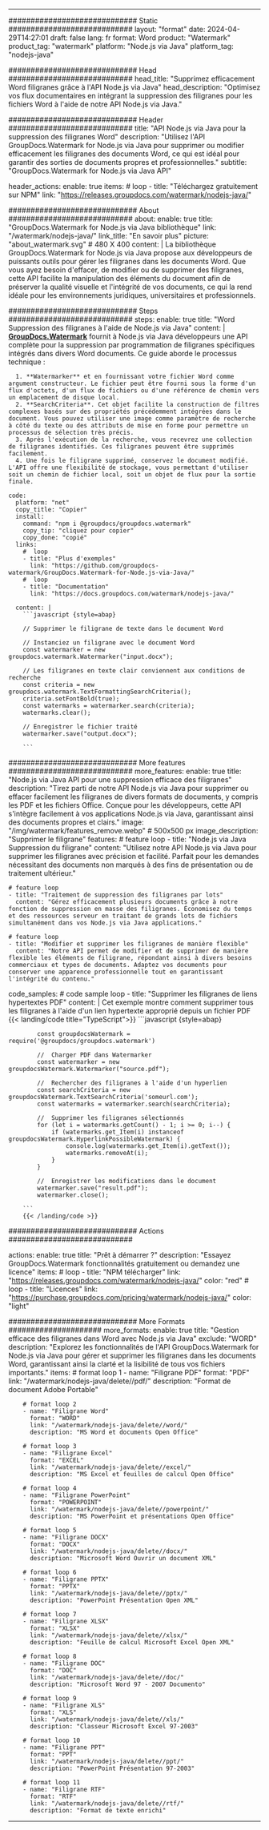 
---
############################# Static ############################
layout: "format"
date:  2024-04-29T14:27:01
draft: false
lang: fr
format: Word
product: "Watermark"
product_tag: "watermark"
platform: "Node.js via Java"
platform_tag: "nodejs-java"

############################# Head ############################
head_title: "Supprimez efficacement Word filigranes grâce à l'API Node.js via Java"
head_description: "Optimisez vos flux documentaires en intégrant la suppression des filigranes pour les fichiers Word à l'aide de notre API Node.js via Java."

############################# Header ############################
title: "API Node.js via Java pour la suppression des filigranes Word" 
description: "Utilisez l'API GroupDocs.Watermark for Node.js via Java pour supprimer ou modifier efficacement les filigranes des documents Word, ce qui est idéal pour garantir des sorties de documents propres et professionnelles."
subtitle: "GroupDocs.Watermark for Node.js via Java API" 

header_actions:
  enable: true
  items:
    #  loop
    - title: "Téléchargez gratuitement sur NPM"
      link: "https://releases.groupdocs.com/watermark/nodejs-java/"
      
############################# About ############################
about:
    enable: true
    title: "GroupDocs.Watermark for Node.js via Java bibliothèque"
    link: "/watermark/nodejs-java/"
    link_title: "En savoir plus"
    picture: "about_watermark.svg" # 480 X 400
    content: |
       La bibliothèque GroupDocs.Watermark for Node.js via Java propose aux développeurs de puissants outils pour gérer les filigranes dans les documents Word. Que vous ayez besoin d'effacer, de modifier ou de supprimer des filigranes, cette API facilite la manipulation des éléments du document afin de préserver la qualité visuelle et l'intégrité de vos documents, ce qui la rend idéale pour les environnements juridiques, universitaires et professionnels.

############################# Steps ############################
steps:
    enable: true
    title: "Word Suppression des filigranes à l'aide de Node.js via Java"
    content: |
      **[GroupDocs.Watermark](https://products.groupdocs.com/watermark/nodejs-java/)** fournit à Node.js via Java développeurs une API complète pour la suppression par programmation de filigranes spécifiques intégrés dans divers Word documents. Ce guide aborde le processus technique :
      
      1. **Watermarker** et en fournissant votre fichier Word comme argument constructeur. Le fichier peut être fourni sous la forme d'un flux d'octets, d'un flux de fichiers ou d'une référence de chemin vers un emplacement de disque local.
      2. **SearchCriteria**. Cet objet facilite la construction de filtres complexes basés sur des propriétés précédemment intégrées dans le document. Vous pouvez utiliser une image comme paramètre de recherche à côté du texte ou des attributs de mise en forme pour permettre un processus de sélection très précis.
      3. Après l'exécution de la recherche, vous recevrez une collection de filigranes identifiés. Ces filigranes peuvent être supprimés facilement.
      4. Une fois le filigrane supprimé, conservez le document modifié. L'API offre une flexibilité de stockage, vous permettant d'utiliser soit un chemin de fichier local, soit un objet de flux pour la sortie finale.
   
    code:
      platform: "net"
      copy_title: "Copier"
      install:
        command: "npm i @groupdocs/groupdocs.watermark"
        copy_tip: "cliquez pour copier"
        copy_done: "copié"
      links:
        #  loop
        - title: "Plus d'exemples"
          link: "https://github.com/groupdocs-watermark/GroupDocs.Watermark-for-Node.js-via-Java/"
        #  loop
        - title: "Documentation"
          link: "https://docs.groupdocs.com/watermark/nodejs-java/"
          
      content: |
        ```javascript {style=abap}

        // Supprimer le filigrane de texte dans le document Word

        // Instanciez un filigrane avec le document Word
        const watermarker = new groupdocs.watermark.Watermarker("input.docx");
        
        // Les filigranes en texte clair conviennent aux conditions de recherche
        const criteria = new groupdocs.watermark.TextFormattingSearchCriteria();
        criteria.setFontBold(true);
        const watermarks = watermarker.search(criteria);
        watermarks.clear();

        // Enregistrer le fichier traité
        watermarker.save("output.docx");
        
        ```            

############################# More features ############################
more_features:
  enable: true
  title: "Node.js via Java API pour une suppression efficace des filigranes"
  description: "Tirez parti de notre API Node.js via Java pour supprimer ou effacer facilement les filigranes de divers formats de documents, y compris les PDF et les fichiers Office. Conçue pour les développeurs, cette API s'intègre facilement à vos applications Node.js via Java, garantissant ainsi des documents propres et clairs."
  image: "/img/watermark/features_remove.webp" # 500x500 px
  image_description: "Supprimer le filigrane"
  features:
    # feature loop
    - title: "Node.js via Java Suppression du filigrane"
      content: "Utilisez notre API Node.js via Java pour supprimer les filigranes avec précision et facilité. Parfait pour les demandes nécessitant des documents non marqués à des fins de présentation ou de traitement ultérieur."

    # feature loop
    - title: "Traitement de suppression des filigranes par lots"
      content: "Gérez efficacement plusieurs documents grâce à notre fonction de suppression en masse des filigranes. Économisez du temps et des ressources serveur en traitant de grands lots de fichiers simultanément dans vos Node.js via Java applications."

    # feature loop
    - title: "Modifier et supprimer les filigranes de manière flexible"
      content: "Notre API permet de modifier et de supprimer de manière flexible les éléments de filigrane, répondant ainsi à divers besoins commerciaux et types de documents. Adaptez vos documents pour conserver une apparence professionnelle tout en garantissant l'intégrité du contenu."
      
  code_samples:
    # code sample loop
    - title: "Supprimer les filigranes de liens hypertextes PDF"
      content: |
        Cet exemple montre comment supprimer tous les filigranes à l'aide d'un lien hypertexte approprié depuis un fichier PDF
        {{< landing/code title="TypeScript">}}
        ```javascript {style=abap}
        
            const groupdocsWatermark = require('@groupdocs/groupdocs.watermark')

            //  Charger PDF dans Watermarker
            const watermarker = new groupdocsWatermark.Watermarker("source.pdf");

            //  Rechercher des filigranes à l'aide d'un hyperlien
            const searchCriteria = new groupdocsWatermark.TextSearchCriteria('someurl.com');
            const watermarks = watermarker.search(searchCriteria);
  
            //  Supprimer les filigranes sélectionnés
            for (let i = watermarks.getCount() - 1; i >= 0; i--) {
                if (watermarks.get_Item(i) instanceof groupdocsWatermark.HyperlinkPossibleWatermark) {
                    console.log(watermarks.get_Item(i).getText());
                    watermarks.removeAt(i);
                }
            }

            //  Enregistrer les modifications dans le document
            watermarker.save("result.pdf");
            watermarker.close();

        ```
        {{< /landing/code >}}


############################# Actions ############################

actions:
  enable: true
  title: "Prêt à démarrer ?"
  description: "Essayez GroupDocs.Watermark fonctionnalités gratuitement ou demandez une licence"
  items:
    #  loop
    - title: "NPM télécharger"
      link: "https://releases.groupdocs.com/watermark/nodejs-java/"
      color: "red"
        #  loop
    - title: "Licences"
      link: "https://purchase.groupdocs.com/pricing/watermark/nodejs-java/"
      color: "light"


############################# More Formats #####################
more_formats:
    enable: true
    title: "Gestion efficace des filigranes dans Word avec Node.js via Java"
    exclude: "WORD"
    description: "Explorez les fonctionnalités de l'API GroupDocs.Watermark for Node.js via Java pour gérer et supprimer les filigranes dans les documents Word, garantissant ainsi la clarté et la lisibilité de tous vos fichiers importants."
    items: 
        # format loop 1
        - name: "Filigrane PDF"
          format: "PDF"
          link: "/watermark/nodejs-java/delete//pdf/"
          description: "Format de document Adobe Portable"

        # format loop 2
        - name: "Filigrane Word"
          format: "WORD"
          link: "/watermark/nodejs-java/delete//word/"
          description: "MS Word et documents Open Office"
          
        # format loop 3
        - name: "Filigrane Excel"
          format: "EXCEL"
          link: "/watermark/nodejs-java/delete//excel/"
          description: "MS Excel et feuilles de calcul Open Office"

        # format loop 4
        - name: "Filigrane PowerPoint"
          format: "POWERPOINT"
          link: "/watermark/nodejs-java/delete//powerpoint/"
          description: "MS PowerPoint et présentations Open Office"

        # format loop 5
        - name: "Filigrane DOCX"
          format: "DOCX"
          link: "/watermark/nodejs-java/delete//docx/"
          description: "Microsoft Word Ouvrir un document XML"
          
        # format loop 6
        - name: "Filigrane PPTX"
          format: "PPTX"
          link: "/watermark/nodejs-java/delete//pptx/"
          description: "PowerPoint Présentation Open XML"
          
        # format loop 7
        - name: "Filigrane XLSX"
          format: "XLSX"
          link: "/watermark/nodejs-java/delete//xlsx/"
          description: "Feuille de calcul Microsoft Excel Open XML"

        # format loop 8
        - name: "Filigrane DOC"
          format: "DOC"
          link: "/watermark/nodejs-java/delete//doc/"
          description: "Microsoft Word 97 - 2007 Documento"

        # format loop 9
        - name: "Filigrane XLS"
          format: "XLS"
          link: "/watermark/nodejs-java/delete//xls/"
          description: "Classeur Microsoft Excel 97-2003"

        # format loop 10
        - name: "Filigrane PPT"
          format: "PPT"
          link: "/watermark/nodejs-java/delete//ppt/"
          description: "PowerPoint Présentation 97-2003"

        # format loop 11
        - name: "Filigrane RTF"
          format: "RTF"
          link: "/watermark/nodejs-java/delete//rtf/"
          description: "Format de texte enrichi"

---